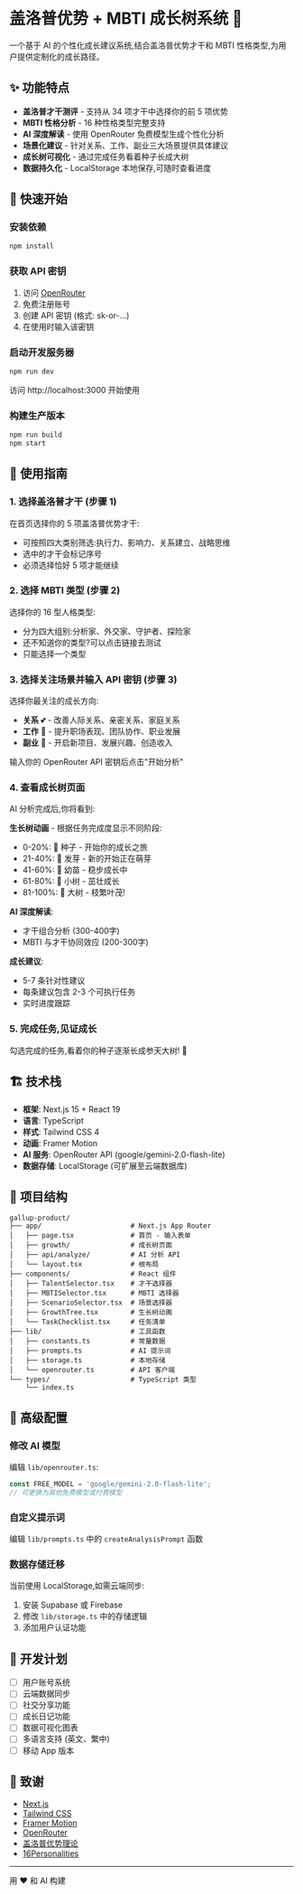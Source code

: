 # 盖洛普优势 + MBTI 成长树系统 🌱

一个基于 AI 的个性化成长建议系统,结合盖洛普优势才干和 MBTI 性格类型,为用户提供定制化的成长路径。

## ✨ 功能特点

- **盖洛普才干测评** - 支持从 34 项才干中选择你的前 5 项优势
- **MBTI 性格分析** - 16 种性格类型完整支持
- **AI 深度解读** - 使用 OpenRouter 免费模型生成个性化分析
- **场景化建议** - 针对关系、工作、副业三大场景提供具体建议
- **成长树可视化** - 通过完成任务看着种子长成大树
- **数据持久化** - LocalStorage 本地保存,可随时查看进度

## 🚀 快速开始

### 安装依赖

```bash
npm install
```

### 获取 API 密钥

1. 访问 [OpenRouter](https://openrouter.ai/keys)
2. 免费注册账号
3. 创建 API 密钥 (格式: sk-or-...)
4. 在使用时输入该密钥

### 启动开发服务器

```bash
npm run dev
```

访问 http://localhost:3000 开始使用

### 构建生产版本

```bash
npm run build
npm start
```

## 📖 使用指南

### 1. 选择盖洛普才干 (步骤 1)

在首页选择你的 5 项盖洛普优势才干:
- 可按照四大类别筛选:执行力、影响力、关系建立、战略思维
- 选中的才干会标记序号
- 必须选择恰好 5 项才能继续

### 2. 选择 MBTI 类型 (步骤 2)

选择你的 16 型人格类型:
- 分为四大组别:分析家、外交家、守护者、探险家
- 还不知道你的类型?可以点击链接去测试
- 只能选择一个类型

### 3. 选择关注场景并输入 API 密钥 (步骤 3)

选择你最关注的成长方向:
- **关系** 💕 - 改善人际关系、亲密关系、家庭关系
- **工作** 💼 - 提升职场表现、团队协作、职业发展
- **副业** 🚀 - 开启新项目、发展兴趣、创造收入

输入你的 OpenRouter API 密钥后点击"开始分析"

### 4. 查看成长树页面

AI 分析完成后,你将看到:

**生长树动画** - 根据任务完成度显示不同阶段:
- 0-20%: 🌰 种子 - 开始你的成长之旅
- 21-40%: 🌱 发芽 - 新的开始正在萌芽
- 41-60%: 🌿 幼苗 - 稳步成长中
- 61-80%: 🌳 小树 - 茁壮成长
- 81-100%: 🌲 大树 - 枝繁叶茂!

**AI 深度解读**:
- 才干组合分析 (300-400字)
- MBTI 与才干协同效应 (200-300字)

**成长建议**:
- 5-7 条针对性建议
- 每条建议包含 2-3 个可执行任务
- 实时进度跟踪

### 5. 完成任务,见证成长

勾选完成的任务,看着你的种子逐渐长成参天大树! 🎉

## 🏗️ 技术栈

- **框架**: Next.js 15 + React 19
- **语言**: TypeScript
- **样式**: Tailwind CSS 4
- **动画**: Framer Motion
- **AI 服务**: OpenRouter API (google/gemini-2.0-flash-lite)
- **数据存储**: LocalStorage (可扩展至云端数据库)

## 📂 项目结构

```
gallup-product/
├── app/                      # Next.js App Router
│   ├── page.tsx              # 首页 - 输入表单
│   ├── growth/               # 成长树页面
│   ├── api/analyze/          # AI 分析 API
│   └── layout.tsx            # 根布局
├── components/               # React 组件
│   ├── TalentSelector.tsx    # 才干选择器
│   ├── MBTISelector.tsx      # MBTI 选择器
│   ├── ScenarioSelector.tsx  # 场景选择器
│   ├── GrowthTree.tsx        # 生长树动画
│   └── TaskChecklist.tsx     # 任务清单
├── lib/                      # 工具函数
│   ├── constants.ts          # 常量数据
│   ├── prompts.ts            # AI 提示词
│   ├── storage.ts            # 本地存储
│   └── openrouter.ts         # API 客户端
└── types/                    # TypeScript 类型
    └── index.ts
```

## 🔧 高级配置

### 修改 AI 模型

编辑 `lib/openrouter.ts`:

```typescript
const FREE_MODEL = 'google/gemini-2.0-flash-lite';
// 可更换为其他免费模型或付费模型
```

### 自定义提示词

编辑 `lib/prompts.ts` 中的 `createAnalysisPrompt` 函数

### 数据存储迁移

当前使用 LocalStorage,如需云端同步:
1. 安装 Supabase 或 Firebase
2. 修改 `lib/storage.ts` 中的存储逻辑
3. 添加用户认证功能

## 📝 开发计划

- [ ] 用户账号系统
- [ ] 云端数据同步
- [ ] 社交分享功能
- [ ] 成长日记功能
- [ ] 数据可视化图表
- [ ] 多语言支持 (英文、繁中)
- [ ] 移动 App 版本

## 🙏 致谢

- [Next.js](https://nextjs.org)
- [Tailwind CSS](https://tailwindcss.com)
- [Framer Motion](https://www.framer.com/motion)
- [OpenRouter](https://openrouter.ai)
- [盖洛普优势理论](https://www.gallup.com/cliftonstrengths)
- [16Personalities](https://www.16personalities.com)

---

用 ❤️ 和 AI 构建
